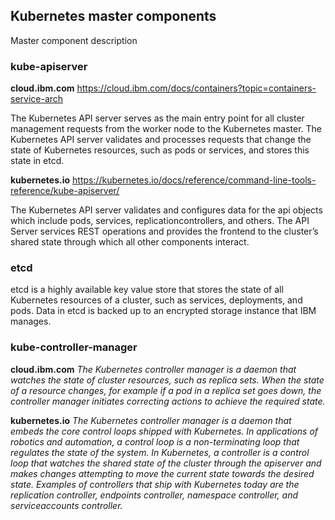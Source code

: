 ## Kubernetes master components

Master component description

### kube-apiserver



__cloud.ibm.com__
https://cloud.ibm.com/docs/containers?topic=containers-service-arch

The Kubernetes API server serves as the main entry point for all cluster management requests from the worker node to the Kubernetes master. The Kubernetes API server validates and processes requests that change the state of Kubernetes resources, such as pods or services, and stores this state in etcd.

__kubernetes.io__
https://kubernetes.io/docs/reference/command-line-tools-reference/kube-apiserver/

The Kubernetes API server validates and configures data for the api objects which include pods, services, replicationcontrollers, and others. The API Server services REST operations and provides the frontend to the cluster’s shared state through which all other components interact.

### etcd 
etcd is a highly available key value store that stores the state of all Kubernetes resources of a cluster, such as services, deployments, and pods. Data in etcd is backed up to an encrypted storage instance that IBM manages.

### kube-controller-manager 

__cloud.ibm.com__ _The Kubernetes controller manager is a daemon that watches the state of cluster resources, such as replica sets. When the state of a resource changes, for example if a pod in a replica set goes down, the controller manager initiates correcting actions to achieve the required state._

__kubernetes.io__ _The Kubernetes controller manager is a daemon that embeds the core control loops shipped with Kubernetes. In applications of robotics and automation, a control loop is a non-terminating loop that regulates the state of the system. In Kubernetes, a controller is a control loop that watches the shared state of the cluster through the apiserver and makes changes attempting to move the current state towards the desired state. Examples of controllers that ship with Kubernetes today are the replication controller, endpoints controller, namespace controller, and serviceaccounts controller._
